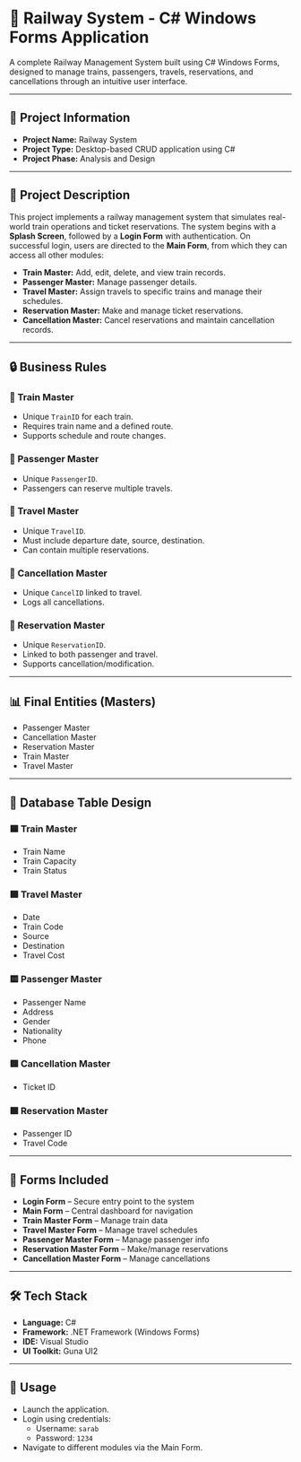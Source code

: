 # 🚆 Railway System - C# Windows Forms Application

A complete Railway Management System built using C# Windows Forms, designed to manage trains, passengers, travels, reservations, and cancellations through an intuitive user interface.

---

## 📌 Project Information

- **Project Name:** Railway System  
- **Project Type:** Desktop-based CRUD application using C#  
- **Project Phase:** Analysis and Design  
---

## 📝 Project Description

This project implements a railway management system that simulates real-world train operations and ticket reservations. The system begins with a **Splash Screen**, followed by a **Login Form** with authentication. On successful login, users are directed to the **Main Form**, from which they can access all other modules:

- **Train Master:** Add, edit, delete, and view train records.
- **Passenger Master:** Manage passenger details.
- **Travel Master:** Assign travels to specific trains and manage their schedules.
- **Reservation Master:** Make and manage ticket reservations.
- **Cancellation Master:** Cancel reservations and maintain cancellation records.

---

## 🔒 Business Rules

### 🔹 Train Master
- Unique `TrainID` for each train.
- Requires train name and a defined route.
- Supports schedule and route changes.

### 🔹 Passenger Master
- Unique `PassengerID`.
- Passengers can reserve multiple travels.

### 🔹 Travel Master
- Unique `TravelID`.
- Must include departure date, source, destination.
- Can contain multiple reservations.

### 🔹 Cancellation Master
- Unique `CancelID` linked to travel.
- Logs all cancellations.

### 🔹 Reservation Master
- Unique `ReservationID`.
- Linked to both passenger and travel.
- Supports cancellation/modification.

---

## 📊 Final Entities (Masters)

- Passenger Master  
- Cancellation Master  
- Reservation Master  
- Train Master  
- Travel Master  

---

## 🧩 Database Table Design

### 🟦 Train Master
- Train Name  
- Train Capacity  
- Train Status  

### 🟩 Travel Master
- Date  
- Train Code  
- Source  
- Destination  
- Travel Cost  

### 🟨 Passenger Master
- Passenger Name  
- Address  
- Gender  
- Nationality  
- Phone  

### 🟥 Cancellation Master
- Ticket ID  

### 🟪 Reservation Master
- Passenger ID  
- Travel Code  

---

## 🧾 Forms Included

- **Login Form** – Secure entry point to the system  
- **Main Form** – Central dashboard for navigation  
- **Train Master Form** – Manage train data  
- **Travel Master Form** – Manage travel schedules  
- **Passenger Master Form** – Manage passenger info  
- **Reservation Master Form** – Make/manage reservations  
- **Cancellation Master Form** – Manage cancellations  

---

## 🛠️ Tech Stack

- **Language:** C#  
- **Framework:** .NET Framework (Windows Forms)  
- **IDE:** Visual Studio  
- **UI Toolkit:** Guna UI2  

---

## 🎯 Usage

- Launch the application.
- Login using credentials:  
  - Username: `sarab`  
  - Password: `1234`  
- Navigate to different modules via the Main Form.




